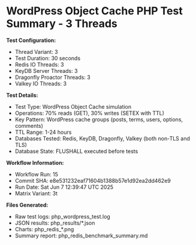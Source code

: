 # WordPress Object Cache PHP Test Summary - 3 Threads

**Test Configuration:**
- Thread Variant: 3
- Test Duration: 30 seconds
- Redis IO Threads: 3
- KeyDB Server Threads: 3
- Dragonfly Proactor Threads: 3
- Valkey IO Threads: 3

**Test Details:**
- Test Type: WordPress Object Cache simulation
- Operations: 70% reads (GET), 30% writes (SETEX with TTL)
- Key Pattern: WordPress cache groups (posts, terms, users, options, comments)
- TTL Range: 1-24 hours
- Databases Tested: Redis, KeyDB, Dragonfly, Valkey (both non-TLS and TLS)
- Database State: FLUSHALL executed before tests

**Workflow Information:**
- Workflow Run: 15
- Commit SHA: e8e531232eaf71604b1388b57e1d92ea2dd462e9
- Run Date: Sat Jun  7 12:39:47 UTC 2025
- Matrix Variant: 3t

**Files Generated:**
- Raw test logs: php_wordpress_test.log
- JSON results: php_results/*.json
- Charts: php_redis_*.png
- Summary report: php_redis_benchmark_summary.md
